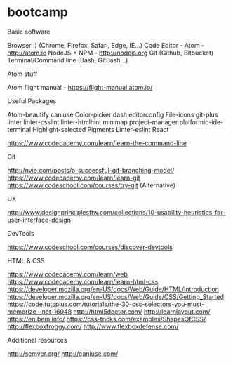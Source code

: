 # bootcamp
Basic software

Browser :) (Chrome, Firefox, Safari, Edge, IE...)
Code Editor - Atom - http://atom.io
NodeJS + NPM - http://nodejs.org
Git (Github, Bitbucket)
Terminal/Command line (Bash, GitBash...)

Atom stuff

Atom flight manual - https://flight-manual.atom.io/

Useful Packages

Atom-beautify
caniuse
Color-picker
dash
editorconfig
File-icons
git-plus
linter
linter-csslint
linter-htmlhint
minimap
project-manager
platformio-ide-terminal
Highlight-selected
Pigments
Linter-eslint
React

https://www.codecademy.com/learn/learn-the-command-line

Git

http://nvie.com/posts/a-successful-git-branching-model/
https://www.codecademy.com/learn/learn-git
https://www.codeschool.com/courses/try-git (Alternative)

UX

http://www.designprinciplesftw.com/collections/10-usability-heuristics-for-user-interface-design

DevTools

https://www.codeschool.com/courses/discover-devtools

HTML & CSS

https://www.codecademy.com/learn/web
https://www.codecademy.com/learn/learn-html-css
https://developer.mozilla.org/en-US/docs/Web/Guide/HTML/Introduction
https://developer.mozilla.org/en-US/docs/Web/Guide/CSS/Getting_Started
https://code.tutsplus.com/tutorials/the-30-css-selectors-you-must-memorize--net-16048
http://html5doctor.com/
http://learnlayout.com/
https://en.bem.info/
https://css-tricks.com/examples/ShapesOfCSS/
http://flexboxfroggy.com/
http://www.flexboxdefense.com/

Additional resources

http://semver.org/
http://caniuse.com/
